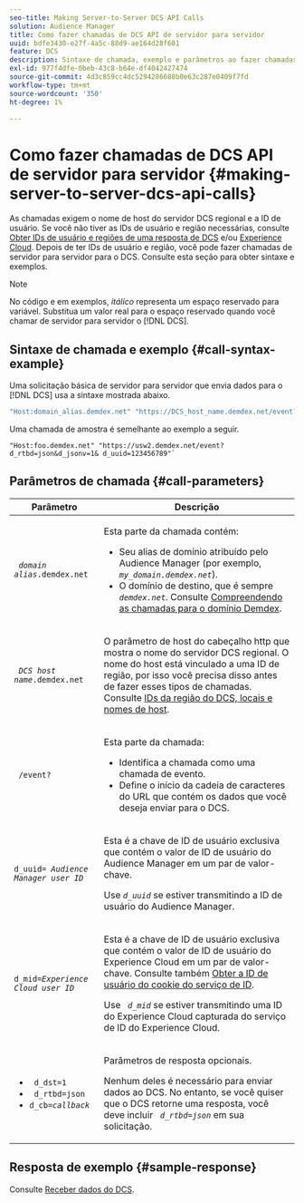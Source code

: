 ```yaml
---
seo-title: Making Server-to-Server DCS API Calls
solution: Audience Manager
title: Como fazer chamadas de DCS API de servidor para servidor
uuid: bdfe3430-e27f-4a5c-88d9-ae164d28f601
feature: DCS
description: Sintaxe de chamada, exemplo e parâmetros ao fazer chamadas de DCS API de servidor para servidor
exl-id: 977f4dfe-0beb-43c8-b64e-df4042427474
source-git-commit: 4d3c859cc4dc5294286680b0e63c287e0409f7fd
workflow-type: tm+mt
source-wordcount: '350'
ht-degree: 1%

---
```


# Como fazer chamadas de DCS API de servidor para servidor {#making-server-to-server-dcs-api-calls}

As chamadas exigem o nome de host do servidor DCS regional e a ID de usuário. Se você não tiver as IDs de usuário e região necessárias, consulte [Obter IDs de usuário e regiões de uma resposta de DCS](/help/using/api/dcs-intro/dcs-s2s/dcs-aam-ids.md) e/ou [Experience Cloud](/help/using/api/dcs-intro/dcs-s2s/dcs-mcid-ids.md). Depois de ter IDs de usuário e região, você pode fazer chamadas de servidor para servidor para o DCS. Consulte esta seção para obter sintaxe e exemplos.

>[!NOTE]
>
>No código e em exemplos, *itálico* representa um espaço reservado para variável. Substitua um valor real para o espaço reservado quando você chamar de servidor para servidor o [!DNL DCS].

## Sintaxe de chamada e exemplo {#call-syntax-example}

Uma solicitação básica de servidor para servidor que envia dados para o [!DNL DCS] usa a sintaxe mostrada abaixo.

```js
"Host:domain_alias.demdex.net" "https://DCS_host_name.demdex.net/event?d_rtbd=json&d_jsonv=1&d_uuid=userID
```

Uma chamada de amostra é semelhante ao exemplo a seguir.

```
"Host:foo.demdex.net" "https://usw2.demdex.net/event?d_rtbd=json&d_jsonv=1& d_uuid=123456789"`
```

## Parâmetros de chamada {#call-parameters}

<table id="table_3AF4466009B64F0C9CBE7904A4096E0C"> 
 <thead> 
  <tr> 
   <th colname="col1" class="entry"> Parâmetro </th> 
   <th colname="col2" class="entry"> Descrição </th> 
  </tr> 
 </thead>
 <tbody> 
  <tr> 
   <td colname="col1"> <p><code> <i>domain alias</i>.demdex.net</code> </p> </td> 
   <td colname="col2"> <p>Esta parte da chamada contém: </p> <p> 
     <ul id="ul_3EDA9C7BA6794D06BCB07A75A9BD2372"> 
      <li id="li_74624CA78D6F4536A8164AE1FA1DECB9">Seu alias de domínio atribuído pelo <span class="keyword"> Audience Manager</span> (por exemplo, <i><code> my_domain.demdex.net</code></i>). </li> 
      <li id="li_08ABE91CA247403AA480B3FB4BEF83BA">O domínio de destino, que é sempre <i><code> demdex.net</code></i>. Consulte <a href="../../../reference/demdex-calls.md"> Compreendendo as chamadas para o domínio Demdex</a>. </li> 
     </ul> </p> </td> 
  </tr> 
  <tr> 
   <td colname="col1"> <p><code> <i>DCS host name</i>.demdex.net</code> </p> </td> 
   <td colname="col2"> <p>O parâmetro de host do cabeçalho http que mostra o nome do servidor <span class="wintitle"> DCS</span> regional. O nome do host está vinculado a uma ID de região, por isso você precisa disso antes de fazer esses tipos de chamadas. Consulte <a href="../../../api/dcs-intro/dcs-api-reference/dcs-regions.md"> IDs da região do DCS, locais e nomes de host</a>. </p> </td> 
  </tr> 
  <tr> 
   <td colname="col1"> <p><code> /event?</code> </p> </td> 
   <td colname="col2"> <p>Esta parte da chamada: </p> <p> 
     <ul id="ul_6332444A305A4F12A7CBE471CA508516"> 
      <li id="li_1C5C111B2B0E4621B3FC0C20D6516041">Identifica a chamada como uma chamada de evento. </li> 
      <li id="li_DBCE9B1C70604A629ECD7AC0A9052198">Define o início da cadeia de caracteres do URL que contém os dados que você deseja enviar para o DCS. </li> 
     </ul> </p> </td> 
  </tr> 
  <tr> 
   <td colname="col1"> <p><code>d_uuid= <i>Audience Manager user ID</i></code> </p> </td> 
   <td colname="col2"> <p>Esta é a chave de ID de usuário exclusiva que contém o valor de ID de usuário do <span class="keyword"> Audience Manager</span> em um par de valor-chave. </p> <p>Use <code><i>d_uuid</i></code> se estiver transmitindo a ID de usuário do <span class="keyword"> Audience Manager</span>. </p> </td>
  </tr> 
  <tr> 
   <td colname="col1"> <p><code>d_mid=<i>Experience Cloud user ID</i></code> </p> </td> 
   <td colname="col2"> <p>Esta é a chave de ID de usuário exclusiva que contém o valor de ID de usuário do <span class="keyword"> Experience Cloud</span> em um par de valor-chave. Consulte também <a href="../../../api/dcs-intro/dcs-s2s/dcs-mcid-ids.md#get-user-ids-from-service-cookie"> Obter a ID de usuário do cookie do serviço de ID</a>. </p> <p>Use <i><code> d_mid</code></i> se estiver transmitindo uma ID do <span class="keyword"> Experience Cloud</span> capturada do serviço de ID do <span class="keyword"> Experience Cloud</span>. </p> </td> 
  </tr> 
  <tr> 
   <td colname="col1"> <p> 
     <ul id="ul_36E2C1A0538D4D2C94DFC1335720A524"> 
      <li id="li_8902EED431CE4F0189A94868FA52DB1F"><code> d_dst=1</code> </li> 
      <li id="li_4B6B29499D444E31808DE0A9AA0442D0"><code> d_rtbd=json</code> </li> 
      <li id="li_3430CD0438604B83BE6437E6EC480816"><code>d_cb=<i>callback</i></code> </li> 
     </ul> </p> </td> 
   <td colname="col2"> <p>Parâmetros de resposta opcionais. </p> <p> Nenhum deles é necessário para enviar dados ao <span class="wintitle"> DCS</span>. No entanto, se você quiser que o <span class="wintitle"> DCS</span> retorne uma resposta, você deve incluir <i><code> d_rtbd=json</code></i> em sua solicitação. </p> </td> 
  </tr> 
 </tbody> 
</table>

## Resposta de exemplo {#sample-response}

Consulte [Receber dados do DCS](../../../api/dcs-intro/dcs-event-calls/dcs-url-receive.md).
